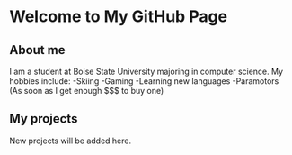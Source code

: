 # Welcome to My GitHub Page

## About me

I am a student at Boise State University majoring in computer science.
My hobbies include:
-Skiing
-Gaming
-Learning new languages
-Paramotors (As soon as I get enough $$$ to buy one)

## My projects
New projects will be added here.
